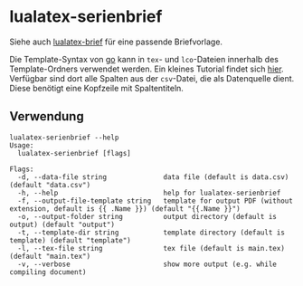 # lualatex-serienbrief

Siehe auch [lualatex-brief](https://github.com/jojomi/lualatex-brief) für eine passende Briefvorlage.

Die Template-Syntax von [go](https://golang.org) kann in `tex`- und `lco`-Dateien innerhalb des Template-Ordners verwendet werden. Ein kleines Tutorial findet sich [hier](https://themes.gohugo.io/theme/minimal/post/goisforlovers/). Verfügbar sind dort alle Spalten aus der `csv`-Datei, die als Datenquelle dient. Diese benötigt eine Kopfzeile mit Spaltentiteln.


## Verwendung

```
lualatex-serienbrief --help
Usage:
  lualatex-serienbrief [flags]

Flags:
  -d, --data-file string              data file (default is data.csv) (default "data.csv")
  -h, --help                          help for lualatex-serienbrief
  -f, --output-file-template string   template for output PDF (without extension, default is {{ .Name }}) (default "{{.Name }}")
  -o, --output-folder string          output directory (default is output) (default "output")
  -t, --template-dir string           template directory (default is template) (default "template")
  -l, --tex-file string               tex file (default is main.tex) (default "main.tex")
  -v, --verbose                       show more output (e.g. while compiling document)
```